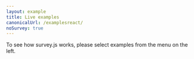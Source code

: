 ```yaml
---
layout: example
title: Live examples
canonicalUrl: /examplesreact/
noSurvey: true
---
```


To see how survey.js works, please select examples from the menu on the left.
